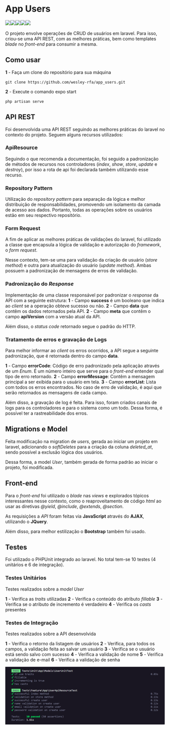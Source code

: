 # App Users
![](https://img.shields.io/badge/Laravel-FF2D20?style=for-the-badge&logo=laravel&logoColor=white)![](https://img.shields.io/badge/PHP-777BB4?style=for-the-badge&logo=php&logoColor=white)![](https://img.shields.io/badge/JavaScript-323330?style=for-the-badge&logo=javascript&logoColor=F7DF1E)![](https://img.shields.io/badge/jQuery-0769AD?style=for-the-badge&logo=jquery&logoColor=white)![](https://img.shields.io/badge/Bootstrap-563D7C?style=for-the-badge&logo=bootstrap&logoColor=white)  

O projeto envolve operações de CRUD de usuários em laravel. Para isso, criou-se uma API REST, com as melhores práticas, bem como templates *blade* no *front-end* para consumir a mesma.

## Como usar
**1** - Faça um clone do repositório para sua máquina

    git clone https://github.com/wesley-rfa/app_users.git
**2** - Execute o comando expo start

    php artisan serve
    
## API REST
Foi desenvolvida uma API REST seguindo as melhores práticas do laravel no contexto do projeto. Seguem alguns recursos utilizados:

### ApiResource
Seguindo o que recomenda a documentação, foi seguido a padronização de métodos de recursos nos controladores (*index*, *show*, *store*, *update* e *destroy*), por isso a rota de api foi declarada também utilizando esse recurso.
### Repository Pattern
Utilização do *repository pattern* para separação da lógica e melhor distribuição de responsabilidades, promovendo um isolamento da camada de acesso aos dados. Portanto, todas as operações sobre os usuários estão em seu respectivo repositório.
### Form Request
A fim de aplicar as melhores práticas de validações do laravel, foi utilizado a classe que encapsula a lógica de validação e autorização do *framework*, o *form request*.

Nesse contexto, tem-se uma para validação da criação de usuário (*store method*) e outra para atualização do usuário (*update method*). Ambas possuem a padronização de mensagens de erros de validação.

### Padronização do *Response*
Implementação de uma classe responsável por padronizar o *response* da API com a seguinte estrutura:
**1** - Campo  **success** é um booleano que indica ao *client* se a operação obteve sucesso ou não.
**2** - Campo  **data** que contêm os dados retornados pela API.
**2** - Campo  **meta** que contêm o campo **apiVersion** com a versão atual da API.

Além disso, o *status code* retornado segue o padrão do HTTP.

### Tratamento de erros e gravação de Logs
Para melhor informar ao *client* os erros ocorridos, a API segue a seguinte padronização, que é retornada dentro do campo **data**.

**1** - Campo  **errorCode**: Código de erro padronizado pela aplicação através de um *Enum*. É um número inteiro que serve para o *front-end* entender qual tipo de erro retornado.
**2** - Campo  **errorMessage**: Contêm a mensagem principal a ser exibida para o usuário em tela.
**3** - Campo  **errorList**: Lista com todos os erros encontrados. No caso de erro de validação, é aqui que serão retornados as mensagens de cada campo.

Além disso, a gravação de log é feita. Para isso, foram criados canais de logs para os controladores e para o sistema como um todo. Dessa forma, é possível ter a rastreabilidade dos erros.

## Migrations e Model
Feita modificação na migration de *users*, gerada ao iniciar um projeto em laravel, adicionando o *softDeletes* para a criação da coluna *deleted_at*, sendo possível a exclusão lógica dos usuários. 

Dessa forma, a model *User*, também gerada de forma padrão ao iniciar o projeto, foi modificada.

## Front-end
Para o *front-end* foi utilizado o *blade* nas *views* e explorados tópicos interessantes nesse contexto, como o reaproveitamento de código *html* ao usar as diretivas *@yield*, *@include*, *@extends*, *@section*.

As requisições a *API* foram feitas via **JavaScript** através do **AJAX**, utilizando o **JQuery**.

Além disso, para melhor estilização o **Bootstrap** também foi usado.


## Testes
Foi utilizado o PHPUnit integrado ao laravel. No total tem-se 10 testes (4 unitários e 6 de integração).

### Testes Unitários
Testes realizados sobre a *model User*

**1** - Verifica as *traits* utilizadas
**2** - Verifica o conteúdo do atributo *fillable*
**3** - Verifica se o atributo de incremento é verdadeiro
**4** - Verifica os *casts* presentes

### Testes de Integração
Testes realizados sobre a API desenvolvida

**1** - Verifica o retorno da listagem de usuários
**2** - Verifica, para todos os campos, a validação feita ao salvar um usuário
**3** - Verifica se o usuário está sendo salvo com sucesso
**4** - Verifica a validação de nome
**5** - Verifica a validação de e-mail
**6** - Verifica a validação de senha

![](public/examples/tests.PNG)